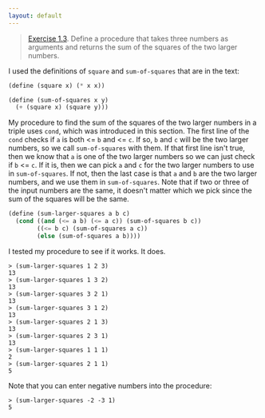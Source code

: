 ```yaml
---
layout: default
---
```


> [Exercise 1.3](https://mitpress.mit.edu/sites/default/files/sicp/full-text/book/book-Z-H-10.html#%_thm_1.3). Define a procedure that takes three numbers as arguments and returns the sum of the squares of the two larger numbers.

I used the definitions of `square` and `sum-of-squares` that are in the text:

``` scheme
(define (square x) (* x x))

(define (sum-of-squares x y)
  (+ (square x) (square y)))
```

My procedure to find the sum of the squares of the two larger numbers in a triple uses `cond`, which was introduced in this section. The first line of the `cond` checks if `a`  is both <= `b` and <= `c`. If so, `b` and `c` will be the two larger numbers, so we call `sum-of-squares` with them. If that first line isn't true, then we know that `a` is one of the two larger numbers so we can just check if `b` <= `c`. If it is, then we can pick `a` and `c` for the two larger numbers to use in `sum-of-squares`. If not, then the last case is that `a` and `b` are the two larger numbers, and we use them in `sum-of-squares`. Note that if two or three of the input numbers are the same, it doesn't matter which we pick since the sum of the squares will be the same.

``` scheme
(define (sum-larger-squares a b c)
  (cond ((and (<= a b) (<= a c)) (sum-of-squares b c))
        ((<= b c) (sum-of-squares a c))
        (else (sum-of-squares a b))))
```

I tested my procedure to see if it works. It does.

    > (sum-larger-squares 1 2 3)
    13
    > (sum-larger-squares 1 3 2)
    13
    > (sum-larger-squares 3 2 1)
    13
    > (sum-larger-squares 3 1 2)
    13
    > (sum-larger-squares 2 1 3)
    13
    > (sum-larger-squares 2 3 1)
    13
    > (sum-larger-squares 1 1 1)
    2
    > (sum-larger-squares 2 1 1)
    5

Note that you can enter negative numbers into the procedure:

    > (sum-larger-squares -2 -3 1)
    5
